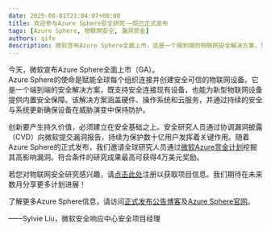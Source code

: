 ```yaml
---
date: 2025-08-01T21:04:07+08:00
title: 欢迎参与Azure Sphere安全研究——现已正式发布
tags: [Azure Sphere, 物联网安全, 漏洞赏金]
authors: qife
description: 微软宣布Azure Sphere全面上市，这是一个端到端的物联网安全解决方案，包含硬件、操作系统和云服务，并邀请全球安全研究人员参与漏洞挖掘，最高奖金达4万美元。
---
```


今天，微软宣布Azure Sphere全面上市（GA）。  
Azure Sphere的使命是赋能全球每个组织连接并创建安全可信的物联网设备。它是一个端到端的安全解决方案，既支持安全连接现有设备，也能为新型物联网设备提供内置安全保障。该解决方案涵盖硬件、操作系统和云服务，并通过持续的安全与系统更新确保设备在威胁演变中保持防护。  

创新要产生持久价值，必须建立在安全基础之上。安全研究人员通过协调漏洞披露（CVD）向微软提交漏洞报告，持续为保护数十亿用户发挥着关键作用。随着Azure Sphere的正式发布，我们邀请全球研究人员通过[微软Azure赏金计划](https://www.microsoft.com/msrc/bounty)挖掘其高影响漏洞。符合条件的研究成果最高可获得4万美元奖励。  

若您对物联网安全研究感兴趣，请[点击此处](https://aka.ms/AzureSphereBountySignup)注册以获取项目信息。我们期待在未来数月分享更多计划进展！  

了解更多Azure Sphere信息，请访问[正式发布公告博客](https://azure.microsoft.com/blog/azure-sphere-now-generally-available/)及[Azure Sphere官网](https://azure.microsoft.com/services/azure-sphere/)。  

——Sylvie Liu，微软安全响应中心安全项目经理
